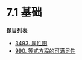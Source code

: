 # 7.1 基础

**题目列表**

- [3493. 属性图](https://leetcode.cn/problems/properties-graph/description/)
- [990. 等式方程的可满足性](https://leetcode.cn/problems/satisfiability-of-equality-equations/description/)
